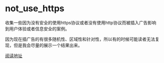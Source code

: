 # not_use_https

收集一些因为没有安全的使用https协议或者没有使用http协议而被插入广告影响到用户体验或者信息安全的案例。

因为现在插广告的有很多随机性、区域性和针对性，所以有的时候可能读者无法复现，但是我会尽量的展示一个结果出来。


[阅读地址](https://http.https4u.wiki/)
